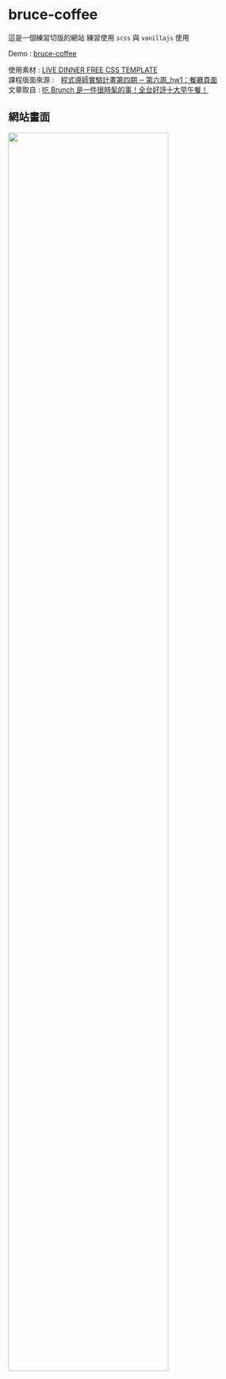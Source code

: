 # bruce-coffee
這是一個練習切版的網站
練習使用 `scss` 與 `vanillajs` 使用  

Demo : [bruce-coffee](https://meitung473.github.io/brace-coffee/index.html)

使用素材 : [LIVE DINNER FREE CSS TEMPLATE](https://www.free-css.com/free-css-templates/page252/live-dinner)   
課程版面來源 :　[程式導師實驗計畫第四期 ─ 第六周_hw1：餐廳頁面](https://github.com/Lidemy/mentor-program-4th/tree/master/homeworks/week6)  
文章取自 : [吃 Brunch 是一件很時髦的事！全台好評十大早午餐！](https://www.cmoney.tw/notes/note-detail.aspx?nid=23521)  

## 網站畫面
<img src="https://github.com/meitung473/brace-coffee/blob/gh-pages/page.png" width="80%" height="80%"/> 

